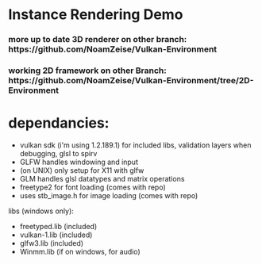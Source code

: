 # Instance Rendering Demo
<h3> more up to date 3D renderer on other branch: https://github.com/NoamZeise/Vulkan-Environment</h3>
<h3> working 2D framework on other Branch: https://github.com/NoamZeise/Vulkan-Environment/tree/2D-Environment</h3>



# dependancies:

* vulkan sdk (i'm using 1.2.189.1) for included libs, validation layers when debugging, glsl to spirv
* GLFW handles windowing and input
* (on UNIX) only setup for X11 with glfw
* GLM handles glsl datatypes and matrix operations
* freetype2 for font loading (comes with repo)
* uses stb_image.h for image loading (comes with repo)

libs (windows only):
* freetyped.lib (included)
* vulkan-1.lib (included)
* glfw3.lib (included)
* Winmm.lib (if on windows, for audio)
